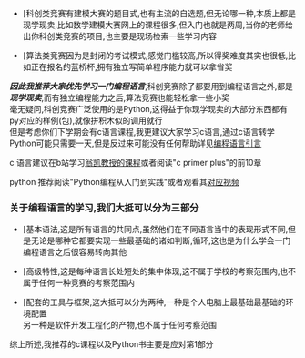 * [科创类竞赛有建模大赛的题目式,也有主流的自选题,但无论哪一种,本质上都是现学现卖,比如数学建模大赛网上的课程很多,但入门也就是两周,当你的老师给出你科创类竞赛的项目,也主要是现场检索一些学习内容

* [算法类竞赛因为是封闭的考试模式,感觉门槛较高,所以得奖难度其实也很低,比如正在报名的蓝桥杯,拥有独立写简单程序能力就可以拿省奖

***因此我推荐大家优先学习一门编程语言***,科创竞赛除了都要用到编程语言之外,都是***现学现卖***,而有独立编程能力之后,算法竞赛也能轻松拿一些小奖  
毫无疑问,科创竞赛广泛使用的是Python,这得益于你现学现卖的大部分东西都有py对应的样例(包),就像拼积木似的调用就行  
但是考虑你们下学期会有c语言课程,我更建议大家学习c语言,通过c语言转学Python可能只需要一天,但是反过来可能没有任何帮助详见[编程语言引言](http://www.elyw.cn/?p=63) 

c 语言建议在b站学习[翁凯教授的课程](https://www.bilibili.com/video/BV1dr4y1n7vA/)或者阅读"c primer plus"的前10章

python 推荐阅读"Python编程从入门到实践"或者观看其[对应视频](https://www.bilibili.com/video/BV14X4y127MT/)

### 关于编程语言的学习,我们大抵可以分为三部分

* [基本语法,这是所有语言的共同点,虽然他们在不同语言当中的表现形式不同,但是无论是哪种它都要实现一些最基础的诸如判断,循环,这也是为什么学会一门编程语言之后很容易转向其他

* [高级特性,这是每种语言长处短处的集中体现,这不属于学校的考察范围内,也不属于任何一种竞赛的考察范围内
  
* [配套的工具与框架,这大抵可以分为两种,一种是个人电脑上最基础最基础的环境配置  
另一种是软件开发工程化的产物,也不属于任何考察范围

综上所述,我推荐的c课程以及Python书主要是应对第1部分